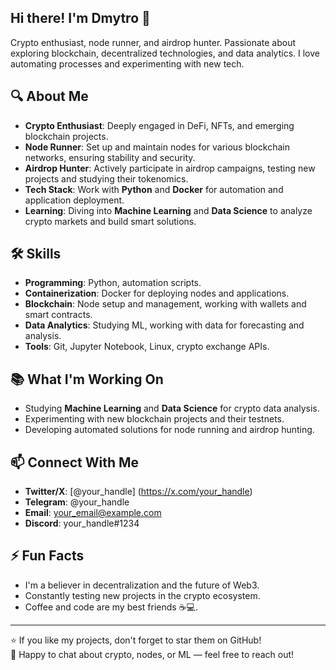 ## Hi there! I'm Dmytro 👋

Crypto enthusiast, node runner, and airdrop hunter. Passionate about exploring blockchain, decentralized technologies, and data analytics. I love automating processes and experimenting with new tech.

## 🔍 About Me
- **Crypto Enthusiast**: Deeply engaged in DeFi, NFTs, and emerging blockchain projects.
- **Node Runner**: Set up and maintain nodes for various blockchain networks, ensuring stability and security.
- **Airdrop Hunter**: Actively participate in airdrop campaigns, testing new projects and studying their tokenomics.
- **Tech Stack**: Work with **Python** and **Docker** for automation and application deployment.
- **Learning**: Diving into **Machine Learning** and **Data Science** to analyze crypto markets and build smart solutions.

## 🛠 Skills
- **Programming**: Python, automation scripts.
- **Containerization**: Docker for deploying nodes and applications.
- **Blockchain**: Node setup and management, working with wallets and smart contracts.
- **Data Analytics**: Studying ML, working with data for forecasting and analysis.
- **Tools**: Git, Jupyter Notebook, Linux, crypto exchange APIs.

## 📚 What I'm Working On
- Studying **Machine Learning** and **Data Science** for crypto data analysis.
- Experimenting with new blockchain projects and their testnets.
- Developing automated solutions for node running and airdrop hunting.

## 📫 Connect With Me
- **Twitter/X**: [@your_handle] (https://x.com/your_handle)
- **Telegram**: @your_handle
- **Email**: your_email@example.com
- **Discord**: your_handle#1234

## ⚡ Fun Facts
- I'm a believer in decentralization and the future of Web3.
- Constantly testing new projects in the crypto ecosystem.
- Coffee and code are my best friends ☕💻.

---

⭐️ If you like my projects, don't forget to star them on GitHub!  
💬 Happy to chat about crypto, nodes, or ML — feel free to reach out!
